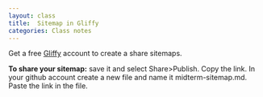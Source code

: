 ```yaml
---
layout: class
title:  Sitemap in Gliffy
categories: Class notes
---
```


Get a free [Gliffy](https://www.gliffy.com/) account to create a share sitemaps. 

**To share your sitemap:**
save it and select Share>Publish. Copy the link. In your github account create a new file and name it midterm-sitemap.md. Paste the link in the file. 
